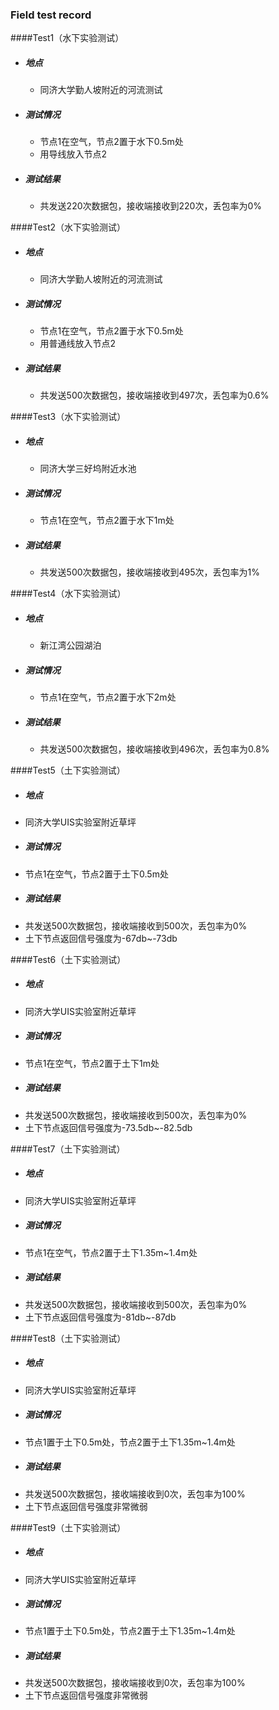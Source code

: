 ### Field test record
####Test1（水下实验测试）
- ##### 地点
  - 同济大学勤人坡附近的河流测试
- ##### 测试情况
  - 节点1在空气，节点2置于水下0.5m处
  - 用导线放入节点2
- ##### 测试结果
  - 共发送220次数据包，接收端接收到220次，丢包率为0%

####Test2（水下实验测试）
- ##### 地点
  - 同济大学勤人坡附近的河流测试
- ##### 测试情况
  - 节点1在空气，节点2置于水下0.5m处
  - 用普通线放入节点2
- ##### 测试结果
  - 共发送500次数据包，接收端接收到497次，丢包率为0.6%

####Test3（水下实验测试）
- ##### 地点
  - 同济大学三好坞附近水池
- ##### 测试情况
  - 节点1在空气，节点2置于水下1m处
- ##### 测试结果
  - 共发送500次数据包，接收端接收到495次，丢包率为1%

####Test4（水下实验测试）
- ##### 地点
  - 新江湾公园湖泊
- ##### 测试情况
  - 节点1在空气，节点2置于水下2m处
- ##### 测试结果
  - 共发送500次数据包，接收端接收到496次，丢包率为0.8%

####Test5（土下实验测试）
- ##### 地点
 - 同济大学UIS实验室附近草坪
- ##### 测试情况
 - 节点1在空气，节点2置于土下0.5m处
- ##### 测试结果
 - 共发送500次数据包，接收端接收到500次，丢包率为0%
 - 土下节点返回信号强度为-67db~-73db
 
####Test6（土下实验测试）
- ##### 地点
 - 同济大学UIS实验室附近草坪
- ##### 测试情况
 - 节点1在空气，节点2置于土下1m处
- ##### 测试结果
 - 共发送500次数据包，接收端接收到500次，丢包率为0%
 - 土下节点返回信号强度为-73.5db~-82.5db
 
####Test7（土下实验测试）
- ##### 地点
 - 同济大学UIS实验室附近草坪
- ##### 测试情况
 - 节点1在空气，节点2置于土下1.35m~1.4m处
- ##### 测试结果
 - 共发送500次数据包，接收端接收到500次，丢包率为0%
 - 土下节点返回信号强度为-81db~-87db
 
####Test8（土下实验测试）
- ##### 地点
 - 同济大学UIS实验室附近草坪
- ##### 测试情况
 - 节点1置于土下0.5m处，节点2置于土下1.35m~1.4m处
- ##### 测试结果
 - 共发送500次数据包，接收端接收到0次，丢包率为100%
 - 土下节点返回信号强度非常微弱

####Test9（土下实验测试）
- ##### 地点
 - 同济大学UIS实验室附近草坪
- ##### 测试情况
 - 节点1置于土下0.5m处，节点2置于土下1.35m~1.4m处
- ##### 测试结果
 - 共发送500次数据包，接收端接收到0次，丢包率为100%
 - 土下节点返回信号强度非常微弱

 







 